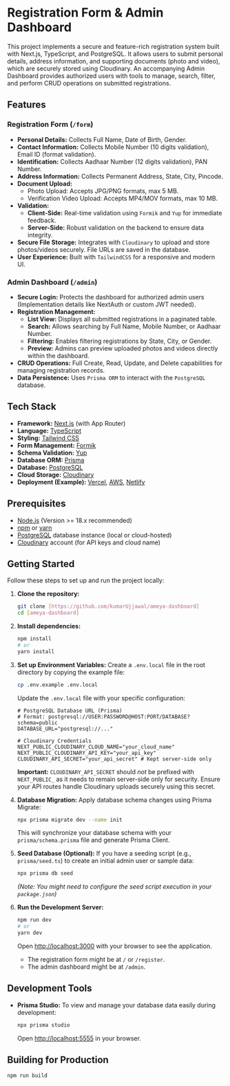 #  Registration Form & Admin Dashboard

This project implements a secure and feature-rich registration system built with Next.js, TypeScript, and PostgreSQL. It allows users to submit personal details, address information, and supporting documents (photo and video), which are securely stored using Cloudinary. An accompanying Admin Dashboard provides authorized users with tools to manage, search, filter, and perform CRUD operations on submitted registrations.

## Features

### Registration Form (`/form`)

* **Personal Details:** Collects Full Name, Date of Birth, Gender.
* **Contact Information:** Collects Mobile Number (10 digits validation), Email ID (format validation).
* **Identification:** Collects Aadhaar Number (12 digits validation), PAN Number.
* **Address Information:** Collects Permanent Address, State, City, Pincode.
* **Document Upload:**
    * Photo Upload: Accepts JPG/PNG formats, max 5 MB.
    * Verification Video Upload: Accepts MP4/MOV formats, max 10 MB.
* **Validation:**
    * **Client-Side:** Real-time validation using `Formik` and `Yup` for immediate feedback.
    * **Server-Side:** Robust validation on the backend to ensure data integrity.
* **Secure File Storage:** Integrates with `Cloudinary` to upload and store photos/videos securely. File URLs are saved in the database.
* **User Experience:** Built with `TailwindCSS` for a responsive and modern UI.

### Admin Dashboard (`/admin`)

* **Secure Login:** Protects the dashboard for authorized admin users (Implementation details like NextAuth or custom JWT needed).
* **Registration Management:**
    * **List View:** Displays all submitted registrations in a paginated table.
    * **Search:** Allows searching by Full Name, Mobile Number, or Aadhaar Number.
    * **Filtering:** Enables filtering registrations by State, City, or Gender.
    * **Preview:** Admins can preview uploaded photos and videos directly within the dashboard.
* **CRUD Operations:** Full Create, Read, Update, and Delete capabilities for managing registration records.
* **Data Persistence:** Uses `Prisma ORM` to interact with the `PostgreSQL` database.

## Tech Stack

* **Framework:** [Next.js](https://nextjs.org/) (with App Router)
* **Language:** [TypeScript](https://www.typescriptlang.org/)
* **Styling:** [Tailwind CSS](https://tailwindcss.com/)
* **Form Management:** [Formik](https://formik.org/)
* **Schema Validation:** [Yup](https://github.com/jquense/yup)
* **Database ORM:** [Prisma](https://www.prisma.io/)
* **Database:** [PostgreSQL](https://www.postgresql.org/)
* **Cloud Storage:** [Cloudinary](https://cloudinary.com/)
* **Deployment (Example):** [Vercel](https://vercel.com/), [AWS](https://aws.amazon.com/), [Netlify](https://www.netlify.com/)

## Prerequisites

* [Node.js](https://nodejs.org/) (Version >= 18.x recommended)
* [npm](https://www.npmjs.com/) or [yarn](https://yarnpkg.com/)
* [PostgreSQL](https://www.postgresql.org/download/) database instance (local or cloud-hosted)
* [Cloudinary](https://cloudinary.com/) account (for API keys and cloud name)

## Getting Started

Follow these steps to set up and run the project locally:

1.  **Clone the repository:**
    ```bash
    git clone [https://github.com/kumarUjjawal/ameya-dashboard]
    cd [ameya-dashboard]
    ```

2.  **Install dependencies:**
    ```bash
    npm install
    # or
    yarn install
    ```

3.  **Set up Environment Variables:**
    Create a `.env.local` file in the root directory by copying the example file:
    ```bash
    cp .env.example .env.local
    ```
    Update the `.env.local` file with your specific configuration:
    ```dotenv
    # PostgreSQL Database URL (Prisma)
    # Format: postgresql://USER:PASSWORD@HOST:PORT/DATABASE?schema=public
    DATABASE_URL="postgresql://..."

    # Cloudinary Credentials
    NEXT_PUBLIC_CLOUDINARY_CLOUD_NAME="your_cloud_name"
    NEXT_PUBLIC_CLOUDINARY_API_KEY="your_api_key"
    CLOUDINARY_API_SECRET="your_api_secret" # Kept server-side only

    ```
    **Important:** `CLOUDINARY_API_SECRET` should *not* be prefixed with `NEXT_PUBLIC_` as it needs to remain server-side only for security. Ensure your API routes handle Cloudinary uploads securely using this secret.

4.  **Database Migration:**
    Apply database schema changes using Prisma Migrate:
    ```bash
    npx prisma migrate dev --name init
    ```
    This will synchronize your database schema with your `prisma/schema.prisma` file and generate Prisma Client.

5.  **Seed Database (Optional):**
    If you have a seeding script (e.g., `prisma/seed.ts`) to create an initial admin user or sample data:
    ```bash
    npx prisma db seed
    ```
    *(Note: You might need to configure the seed script execution in your `package.json`)*

6.  **Run the Development Server:**
    ```bash
    npm run dev
    # or
    yarn dev
    ```
    Open [http://localhost:3000](http://localhost:3000) with your browser to see the application.
    * The registration form might be at `/` or `/register`.
    * The admin dashboard might be at `/admin`.

## Development Tools

* **Prisma Studio:** To view and manage your database data easily during development:
    ```bash
    npx prisma studio
    ```
    Open [http://localhost:5555](http://localhost:5555) in your browser.

## Building for Production

```bash
npm run build
